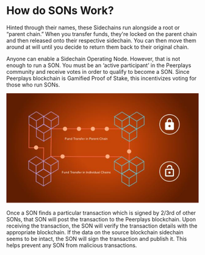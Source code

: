 # How do SONs Work?

Hinted through their names, these Sidechains run alongside a root or “parent chain.” When you transfer funds, they're locked on the parent chain and then released onto their respective sidechain. You can then move them around at will until you decide to return them back to their original chain.

Anyone can enable a Sidechain Operating Node. However, that is not enough to run a SON. You must be an ‘active participant’ in the Peerplays community and receive votes in order to qualify to become a SON. Since Peerplays blockchain is Gamified Proof of Stake, this incentivizes voting for those who run SONs.

![](../../../.gitbook/assets/2.JPG)

Once a SON finds a particular transaction which is signed by 2/3rd of other SONs, that SON will post the transaction to the Peerplays blockchain. Upon receiving the transaction, the SON will verify the transaction details with the appropriate blockchain. If the data on the source blockchain sidechain seems to be intact, the SON will sign the transaction and publish it. This helps prevent any SON from malicious transactions.
